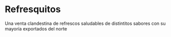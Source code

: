 # Refresquitos
Una venta clandestina de refrescos saludables de distintitos sabores con su mayoría exportados del norte
